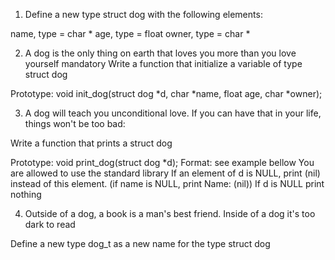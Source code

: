 1. Define a new type struct dog with the following elements:

name, type = char *
age, type = float
owner, type = char *

2. A dog is the only thing on earth that loves you more than you love yourself
mandatory
Write a function that initialize a variable of type struct dog

Prototype: void init_dog(struct dog *d, char *name, float age, char *owner);

3. A dog will teach you unconditional love. If you can have that in your life, things won't be too bad:

Write a function that prints a struct dog

Prototype: void print_dog(struct dog *d);
Format: see example bellow
You are allowed to use the standard library
If an element of d is NULL, print (nil) instead of this element. (if name is NULL, print Name: (nil))
If d is NULL print nothing

4. Outside of a dog, a book is a man's best friend. Inside of a dog it's too dark to read

Define a new type dog_t as a new name for the type struct dog
